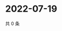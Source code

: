 # 2022-07-19

共 0 条

<!-- BEGIN WEIBO -->
<!-- 最后更新时间 Tue Jul 19 2022 05:13:54 GMT+0800 (China Standard Time) -->

<!-- END WEIBO -->
